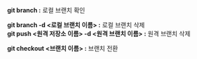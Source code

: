 
**git branch :** 로컬 브랜치 확인

**git branch -d <로컬 브랜치 이름> :** 로컬 브랜치 삭제<br/>
**git push <원격 저장소 이름> -d <원격 브랜치 이름> :** 원격 브랜치 삭제

**git checkout <브랜치 이름> :** 브랜치 전환


